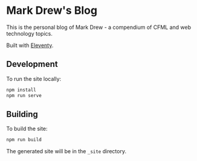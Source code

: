 # Mark Drew's Blog

This is the personal blog of Mark Drew - a compendium of CFML and web technology topics.

Built with [Eleventy](https://www.11ty.dev/).

## Development

To run the site locally:

```bash
npm install
npm run serve
```

## Building

To build the site:

```bash
npm run build
```

The generated site will be in the `_site` directory.

